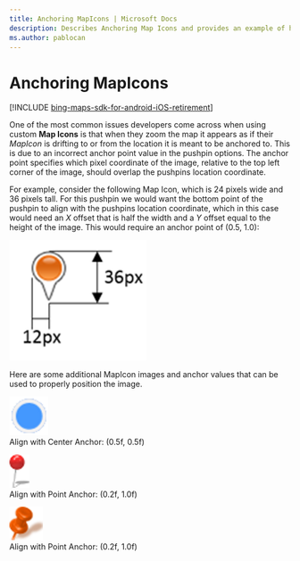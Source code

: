 ```yaml
---
title: Anchoring MapIcons | Microsoft Docs
description: Describes Anchoring Map Icons and provides an example of how to zoom a map to make it appear as if the map icon is drifting to or from an anchored location.
ms.author: pablocan
---
```


# Anchoring MapIcons

[!INCLUDE [bing-maps-sdk-for-android-iOS-retirement](../../includes/bing-maps-sdk-for-android-iOS-retirement.md)]

One of the most common issues developers come across when using custom **Map Icons** is that when they zoom the map it appears as if their
*MapIcon* is drifting to or from the location it is meant to be anchored to. This is due to an incorrect anchor point value in the pushpin
options. The anchor point specifies which pixel coordinate of the image, relative to the top left corner of the image, should overlap the
pushpins location coordinate.

For example, consider the following Map Icon, which is 24 pixels wide and 36 pixels tall. For this pushpin we would want the bottom point
of the pushpin to align with the pushpins location coordinate, which in this case would need an _X_ offset that is half the width and a _Y_
offset equal to the height of the image. This would require an anchor point of (0.5, 1.0):

![MapIcon Dimensions](media/bmv8-anchoring-pushpins-dimensions.png)

Here are some additional MapIcon images and anchor values that can be used to properly position the image.  

![Aligned with Center](media/bmv8-anchoring-pushpins-align-center.png)  
Align with Center Anchor: (0.5f, 0.5f)  

![Aligned with Point](media/bmv8-anchoring-pushpins-align-with-point.png)  
Align with Point Anchor: (0.2f, 1.0f)  

![Aligned Pushpin](media/bmv8-anchoring-pushpins-align-pushpin.png)  
Align with Point Anchor: (0.2f, 1.0f)
